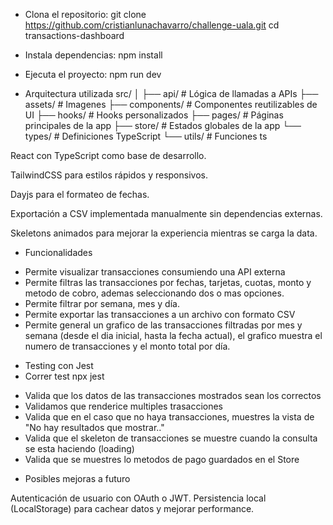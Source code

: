 
- Clona el repositorio:
git clone https://github.com/cristianlunachavarro/challenge-uala.git
cd transactions-dashboard

- Instala dependencias:
npm install

- Ejecuta el proyecto:
npm run dev

- Arquitectura utilizada
src/
│
├── api/               # Lógica de llamadas a APIs
├── assets/            # Imagenes
├── components/        # Componentes reutilizables de UI
├── hooks/             # Hooks personalizados
├── pages/             # Páginas principales de la app
├── store/             # Estados globales de la app
└── types/             # Definiciones TypeScript
└── utils/             # Funciones ts


React con TypeScript como base de desarrollo.

TailwindCSS para estilos rápidos y responsivos.

Dayjs para el formateo de fechas.

Exportación a CSV implementada manualmente sin dependencias externas.

Skeletons animados para mejorar la experiencia mientras se carga la data.

- Funcionalidades
* Permite visualizar transacciones consumiendo una API externa
* Permite filtras las transacciones por fechas, tarjetas, cuotas, monto y metodo de cobro, ademas seleccionando dos o mas opciones. 
* Permite filtrar por semana, mes y día.
* Permite exportar las transacciones a un archivo con formato CSV
* Permite general un grafico de las transacciones filtradas por mes y semana (desde el dia inicial, hasta la fecha actual), el grafico muestra el numero de transacciones y el monto total por día.

- Testing con Jest
- Correr test
npx jest

* Valida que los datos de las transacciones mostrados sean los correctos
* Validamos que renderice multiples trasacciones
* Valida que en el caso que no haya transacciones, muestres la vista de "No hay resultados que mostrar.."
* Valida que el skeleton de transacciones se muestre cuando la consulta se esta haciendo (loading)
* Valida que se muestres lo metodos de pago guardados en el Store

- Posibles mejoras a futuro

Autenticación de usuario con OAuth o JWT.
Persistencia local (LocalStorage) para cachear datos y mejorar performance.
